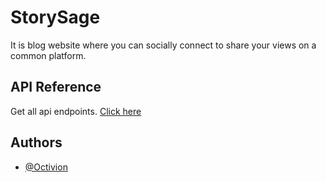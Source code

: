 
# StorySage

It is blog website where you can socially connect to share your views on a common platform.


## API Reference

Get all api endpoints. [Click here](https://app.swaggerhub.com/apis/RK22012001/StorySage/1.0.1)


## Authors

- [@Octivion](https://github.com/Rohit22-dev/Blog-2.0/tree/fastapi)

